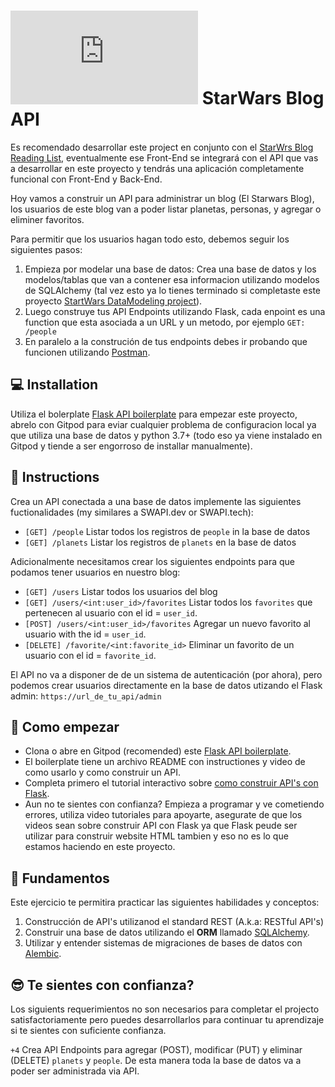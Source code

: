 # ![alt text](https://assets.breatheco.de/apis/img/images.php?blob&random&cat=icon&tags=breathecode,32) StarWars Blog API

Es recomendado desarrollar este project en conjunto con el [StarWrs Blog Reading List](https://github.com/breatheco-de/exercise-starwars-blog-reading-list), eventualmente ese Front-End se integrará con el API que vas a desarrollar en este proyecto y tendrás una aplicación completamente funcional con Front-End y Back-End.

Hoy vamos a construir un API para administrar un blog (El Starwars Blog), los usuarios de este blog van a poder listar planetas, personas, y agregar o eliminer favoritos.

Para permitir que los usuarios hagan todo esto, debemos seguir los siguientes pasos:

1. Empieza por modelar una base de datos: Crea una base de datos y los modelos/tablas que van a contener esa informacion utilizando modelos de SQLAlchemy (tal vez esto ya lo tienes terminado si completaste este proyecto [StartWars DataModeling project](https://github.com/breatheco-de/exercise-starwars-data-modeling)).
2. Luego construye tus API Endpoints utilizando Flask, cada enpoint es una function que esta asociada a un URL y un metodo, por ejemplo `GET: /people`
3. En paralelo a la construción de tus endpoints debes ir probando que funcionen utilizando [Postman](https://www.postman.com/).

## 💻 Installation

Utiliza el bolerplate [Flask API boilerplate](https://github.com/4GeeksAcademy/flask-rest-hello) para empezar este proyecto, abrelo con Gitpod para eviar cualquier problema de configuracion local ya que utiliza una base de datos y python 3.7+ (todo eso ya viene instalado en Gitpod y tiende a ser engorroso de installar manualmente).

## 📝 Instructions

Crea un API conectada a una base de datos implemente las siguientes fuctionalidades (my similares a SWAPI.dev or SWAPI.tech):

- `[GET] /people` Listar todos los registros de `people` in la base de datos
- `[GET] /planets` Listar los registros de `planets` en la base de datos

Adicionalmente necesitamos crear los siguientes endpoints para que podamos tener usuarios en nuestro blog:

- `[GET] /users` Listar todos los usuarios del blog
- `[GET] /users/<int:user_id>/favorites` Listar todos los `favorites` que pertenecen al usuario con el id = `user_id`.
- `[POST] /users/<int:user_id>/favorites` Agregar un nuevo favorito al usuario with the id = `user_id`.
- `[DELETE] /favorite/<int:favorite_id>` Eliminar un favorito de un usuario con el id = `favorite_id`.

El API no va a disponer de de un sistema de autenticación (por ahora), pero podemos crear usuarios directamente en la base de datos utizando el Flask admin: `https://url_de_tu_api/admin`

## 🎯 Como empezar

- Clona o abre en Gitpod (recomended) este [Flask API boilerplate](https://github.com/4GeeksAcademy/flask-rest-hello).
- El boilerplate tiene un archivo README con instructiones y video de como usarlo y como construir un API.
- Completa primero el tutorial interactivo sobre [como construir API's con Flask](https://github.com/breatheco-de/python-flask-api-tutorial).
- Aun no te sientes con confianza? Empieza a programar y ve cometiendo errores, utiliza video tutoriales para apoyarte, asegurate de que los videos sean sobre construir API con Flask ya que Flask peude ser utilizar para construir website HTML tambien y eso no es lo que estamos haciendo en este proyecto.

## 📖 Fundamentos

Este ejercicio te permitira practicar las siguientes habilidades y conceptos:

1. Construcción de API's utilizanod el standard REST (A.k.a: RESTful API's)
2. Construir una base de datos utilizando el **ORM** llamado [SQLAlchemy](https://www.sqlalchemy.org/).
3. Utilizar y entender sistemas de migraciones de bases de datos con [Alembic](https://alembic.sqlalchemy.org/en/latest/).

## 😎 Te sientes con confianza?

Los siguients requerimientos no son necesarios para completar el projecto satisfactoriamente pero puedes desarrollarlos para continuar tu aprendizaje si te sientes con suficiente confianza.

`+4` Crea API Endpoints para agregar (POST), modificar (PUT) y eliminar (DELETE) `planets` y `people`. De esta manera toda la base de datos va a poder ser administrada via API.
